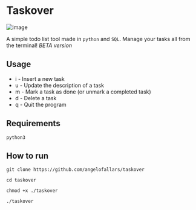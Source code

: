 # Taskover

![image](https://i.imgur.com/WMxJw4m.png)

A simple todo list tool made in `python` and `SQL`. Manage your tasks all from the terminal! _BETA version_

## Usage

- i - Insert a new task
- u - Update the description of a task
- m - Mark a task as done (or unmark a completed task)
- d - Delete a task
- q - Quit the program

## Requirements

`python3`

## How to run

`git clone https://github.com/angelofallars/taskover`

`cd taskover`

`chmod +x ./taskover`

`./taskover`
